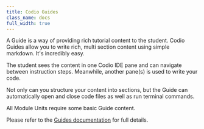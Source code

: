 ```yaml
---
title: Codio Guides
class_name: docs
full_width: true
---
```


A Guide is a way of providing rich tutorial content to the student. Codio Guides allow you to write rich, multi section content using simple markdown. It's incredibly easy.

The student sees the content in one Codio IDE pane and can navigate between instruction steps. Meanwhile, another pane(s) is used to write your code.

Not only can you structure your content into sections, but the Guide can automatically open and close code files as well as run terminal commands.

All Module Units require some basic Guide content.

Please refer to the [Guides documentation](/docs/tuts/author/) for full details.
